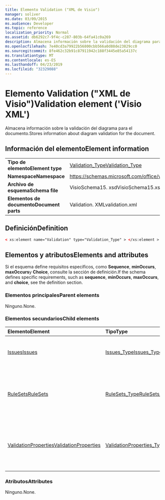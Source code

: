 ```yaml
---
title: Elemento Validation ("XML de Visio")
manager: soliver
ms.date: 03/09/2015
ms.audience: Developer
ms.topic: reference
localization_priority: Normal
ms.assetid: db6292c7-9f4c-c287-803b-64fa41c0a269
description: Almacena información sobre la validación del diagrama para el documento.
ms.openlocfilehash: 7e40cd3a79922b56800cbb566a0d88de23829cc0
ms.sourcegitcommit: 8fe462c32b91c87911942c188f3445e85a54137c
ms.translationtype: MT
ms.contentlocale: es-ES
ms.lasthandoff: 04/23/2019
ms.locfileid: "32329088"
---
```

# <a name="validation-element-visio-xml"></a><span data-ttu-id="95a1d-103">Elemento Validation ("XML de Visio")</span><span class="sxs-lookup"><span data-stu-id="95a1d-103">Validation element ('Visio XML')</span></span>

<span data-ttu-id="95a1d-104">Almacena información sobre la validación del diagrama para el documento.</span><span class="sxs-lookup"><span data-stu-id="95a1d-104">Stores information about diagram validation for the document.</span></span>
  
## <a name="element-information"></a><span data-ttu-id="95a1d-105">Información del elemento</span><span class="sxs-lookup"><span data-stu-id="95a1d-105">Element information</span></span>

|||
|:-----|:-----|
|<span data-ttu-id="95a1d-106">**Tipo de elemento**</span><span class="sxs-lookup"><span data-stu-id="95a1d-106">**Element type**</span></span> <br/> |[<span data-ttu-id="95a1d-107">Validation_Type</span><span class="sxs-lookup"><span data-stu-id="95a1d-107">Validation_Type</span></span>](validation_type-complextypevisio-xml.md) <br/> |
|<span data-ttu-id="95a1d-108">**Namespace**</span><span class="sxs-lookup"><span data-stu-id="95a1d-108">**Namespace**</span></span> <br/> |https://schemas.microsoft.com/office/visio/2012/main  <br/> |
|<span data-ttu-id="95a1d-109">**Archivo de esquema**</span><span class="sxs-lookup"><span data-stu-id="95a1d-109">**Schema file**</span></span> <br/> |<span data-ttu-id="95a1d-110">VisioSchema15. xsd</span><span class="sxs-lookup"><span data-stu-id="95a1d-110">VisioSchema15.xsd</span></span>  <br/> |
|<span data-ttu-id="95a1d-111">**Elementos de documento**</span><span class="sxs-lookup"><span data-stu-id="95a1d-111">**Document parts**</span></span> <br/> |<span data-ttu-id="95a1d-112">Validation. XML</span><span class="sxs-lookup"><span data-stu-id="95a1d-112">validation.xml</span></span>  <br/> |
   
## <a name="definition"></a><span data-ttu-id="95a1d-113">Definición</span><span class="sxs-lookup"><span data-stu-id="95a1d-113">Definition</span></span>

```XML
< xs:element name="Validation" type="Validation_Type" > </xs:element >
```

## <a name="elements-and-attributes"></a><span data-ttu-id="95a1d-114">Elementos y atributos</span><span class="sxs-lookup"><span data-stu-id="95a1d-114">Elements and attributes</span></span>

<span data-ttu-id="95a1d-115">Si el esquema define requisitos específicos, como **Sequence**, **minOccurs**, **maxOccurs**y **Choice**, consulte la sección de definición.</span><span class="sxs-lookup"><span data-stu-id="95a1d-115">If the schema defines specific requirements, such as **sequence**, **minOccurs**, **maxOccurs**, and **choice**, see the definition section.</span></span> 
  
### <a name="parent-elements"></a><span data-ttu-id="95a1d-116">Elementos principales</span><span class="sxs-lookup"><span data-stu-id="95a1d-116">Parent elements</span></span>

<span data-ttu-id="95a1d-117">Ninguno.</span><span class="sxs-lookup"><span data-stu-id="95a1d-117">None.</span></span>
  
### <a name="child-elements"></a><span data-ttu-id="95a1d-118">Elementos secundarios</span><span class="sxs-lookup"><span data-stu-id="95a1d-118">Child elements</span></span>

|<span data-ttu-id="95a1d-119">**Elemento**</span><span class="sxs-lookup"><span data-stu-id="95a1d-119">**Element**</span></span>|<span data-ttu-id="95a1d-120">**Tipo**</span><span class="sxs-lookup"><span data-stu-id="95a1d-120">**Type**</span></span>|<span data-ttu-id="95a1d-121">**Descripción**</span><span class="sxs-lookup"><span data-stu-id="95a1d-121">**Description**</span></span>|
|:-----|:-----|:-----|
|[<span data-ttu-id="95a1d-122">Issues</span><span class="sxs-lookup"><span data-stu-id="95a1d-122">Issues</span></span>](issues-element-validation_type-complextypevisio-xml.md) <br/> |[<span data-ttu-id="95a1d-123">Issues_Type</span><span class="sxs-lookup"><span data-stu-id="95a1d-123">Issues_Type</span></span>](issues_type-complextypevisio-xml.md) <br/> |<span data-ttu-id="95a1d-124">Contiene todos los elementos **Issue** del documento.</span><span class="sxs-lookup"><span data-stu-id="95a1d-124">Contains all the **Issue** elements for the document.</span></span>  <br/> |
|[<span data-ttu-id="95a1d-125">RuleSets</span><span class="sxs-lookup"><span data-stu-id="95a1d-125">RuleSets</span></span>](rulesets-element-validation_type-complextypevisio-xml.md) <br/> |[<span data-ttu-id="95a1d-126">RuleSets_Type</span><span class="sxs-lookup"><span data-stu-id="95a1d-126">RuleSets_Type</span></span>](rulesets_type-complextypevisio-xml.md) <br/> |<span data-ttu-id="95a1d-127">Incluye un elemento **ruleset** para cada conjunto de reglas de validación en el documento.</span><span class="sxs-lookup"><span data-stu-id="95a1d-127">Includes a **RuleSet** element for each validation rule set in the document.</span></span>  <br/> |
|[<span data-ttu-id="95a1d-128">ValidationProperties</span><span class="sxs-lookup"><span data-stu-id="95a1d-128">ValidationProperties</span></span>](validationproperties-element-validation_type-complextypevisio-xml.md) <br/> |[<span data-ttu-id="95a1d-129">ValidationProperties_Type</span><span class="sxs-lookup"><span data-stu-id="95a1d-129">ValidationProperties_Type</span></span>](validationproperties_type-complextypevisio-xml.md) <br/> |<span data-ttu-id="95a1d-130">Encapsula las propiedades que están relacionadas con la validación del documento.</span><span class="sxs-lookup"><span data-stu-id="95a1d-130">Encapsulates the properties that are related to the document's validation.</span></span>  <br/> |
   
### <a name="attributes"></a><span data-ttu-id="95a1d-131">Atributos</span><span class="sxs-lookup"><span data-stu-id="95a1d-131">Attributes</span></span>

<span data-ttu-id="95a1d-132">Ninguno.</span><span class="sxs-lookup"><span data-stu-id="95a1d-132">None.</span></span>
  

